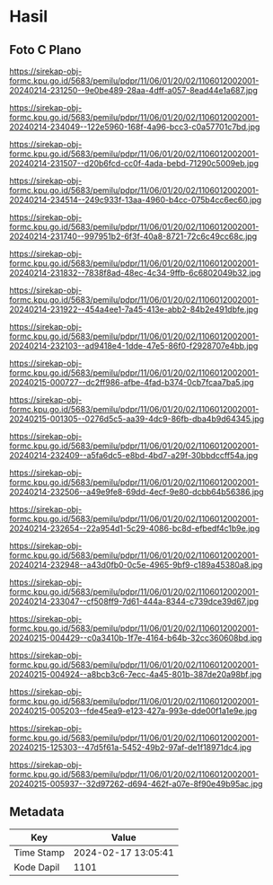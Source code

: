 # Hasil

## Foto C Plano

https://sirekap-obj-formc.kpu.go.id/5683/pemilu/pdpr/11/06/01/20/02/1106012002001-20240214-231250--9e0be489-28aa-4dff-a057-8ead44e1a687.jpg

https://sirekap-obj-formc.kpu.go.id/5683/pemilu/pdpr/11/06/01/20/02/1106012002001-20240214-234049--122e5960-168f-4a96-bcc3-c0a57701c7bd.jpg

https://sirekap-obj-formc.kpu.go.id/5683/pemilu/pdpr/11/06/01/20/02/1106012002001-20240214-231507--d20b6fcd-cc0f-4ada-bebd-71290c5009eb.jpg

https://sirekap-obj-formc.kpu.go.id/5683/pemilu/pdpr/11/06/01/20/02/1106012002001-20240214-234514--249c933f-13aa-4960-b4cc-075b4cc6ec60.jpg

https://sirekap-obj-formc.kpu.go.id/5683/pemilu/pdpr/11/06/01/20/02/1106012002001-20240214-231740--997951b2-6f3f-40a8-8721-72c6c49cc68c.jpg

https://sirekap-obj-formc.kpu.go.id/5683/pemilu/pdpr/11/06/01/20/02/1106012002001-20240214-231832--7838f8ad-48ec-4c34-9ffb-6c6802049b32.jpg

https://sirekap-obj-formc.kpu.go.id/5683/pemilu/pdpr/11/06/01/20/02/1106012002001-20240214-231922--454a4ee1-7a45-413e-abb2-84b2e491dbfe.jpg

https://sirekap-obj-formc.kpu.go.id/5683/pemilu/pdpr/11/06/01/20/02/1106012002001-20240214-232103--ad9418e4-1dde-47e5-86f0-f2928707e4bb.jpg

https://sirekap-obj-formc.kpu.go.id/5683/pemilu/pdpr/11/06/01/20/02/1106012002001-20240215-000727--dc2ff986-afbe-4fad-b374-0cb7fcaa7ba5.jpg

https://sirekap-obj-formc.kpu.go.id/5683/pemilu/pdpr/11/06/01/20/02/1106012002001-20240215-001305--0276d5c5-aa39-4dc9-86fb-dba4b9d64345.jpg

https://sirekap-obj-formc.kpu.go.id/5683/pemilu/pdpr/11/06/01/20/02/1106012002001-20240214-232409--a5fa6dc5-e8bd-4bd7-a29f-30bbdccff54a.jpg

https://sirekap-obj-formc.kpu.go.id/5683/pemilu/pdpr/11/06/01/20/02/1106012002001-20240214-232506--a49e9fe8-69dd-4ecf-9e80-dcbb64b56386.jpg

https://sirekap-obj-formc.kpu.go.id/5683/pemilu/pdpr/11/06/01/20/02/1106012002001-20240214-232654--22a954d1-5c29-4086-bc8d-efbedf4c1b9e.jpg

https://sirekap-obj-formc.kpu.go.id/5683/pemilu/pdpr/11/06/01/20/02/1106012002001-20240214-232948--a43d0fb0-0c5e-4965-9bf9-c189a45380a8.jpg

https://sirekap-obj-formc.kpu.go.id/5683/pemilu/pdpr/11/06/01/20/02/1106012002001-20240214-233047--cf508ff9-7d61-444a-8344-c739dce39d67.jpg

https://sirekap-obj-formc.kpu.go.id/5683/pemilu/pdpr/11/06/01/20/02/1106012002001-20240215-004429--c0a3410b-1f7e-4164-b64b-32cc360608bd.jpg

https://sirekap-obj-formc.kpu.go.id/5683/pemilu/pdpr/11/06/01/20/02/1106012002001-20240215-004924--a8bcb3c6-7ecc-4a45-801b-387de20a98bf.jpg

https://sirekap-obj-formc.kpu.go.id/5683/pemilu/pdpr/11/06/01/20/02/1106012002001-20240215-005203--fde45ea9-e123-427a-993e-dde00f1a1e9e.jpg

https://sirekap-obj-formc.kpu.go.id/5683/pemilu/pdpr/11/06/01/20/02/1106012002001-20240215-125303--47d5f61a-5452-49b2-97af-de1f18971dc4.jpg

https://sirekap-obj-formc.kpu.go.id/5683/pemilu/pdpr/11/06/01/20/02/1106012002001-20240215-005937--32d97262-d694-462f-a07e-8f90e49b95ac.jpg


## Metadata

| Key        | Value               |
| ---------- | ------------------- |
| Time Stamp | 2024-02-17 13:05:41 |
| Kode Dapil | 1101                |



